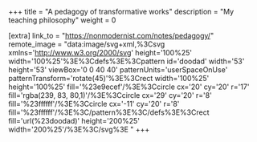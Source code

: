 +++
title = "A pedagogy of transformative works"
description = "My teaching philosophy"
weight = 0

[extra]
link_to = "https://nonmodernist.com/notes/pedagogy/"
remote_image = "data:image/svg+xml,%3Csvg xmlns='http://www.w3.org/2000/svg' height='100%25' width='100%25'%3E%3Cdefs%3E%3Cpattern id='doodad' width='53' height='53' viewBox='0 0 40 40' patternUnits='userSpaceOnUse' patternTransform='rotate(45)'%3E%3Crect width='100%25' height='100%25' fill='%23e9ecef'/%3E%3Ccircle cx='20' cy='20' r='17' fill='rgba(239, 83, 80,1)'/%3E%3Ccircle cx='29' cy='20' r='8' fill='%23ffffff'/%3E%3Ccircle cx='-11' cy='20' r='8' fill='%23ffffff'/%3E%3C/pattern%3E%3C/defs%3E%3Crect fill='url(%23doodad)' height='200%25' width='200%25'/%3E%3C/svg%3E "
+++
